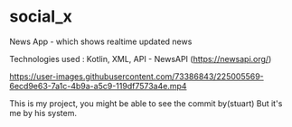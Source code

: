 # social_x
News App - which shows realtime updated news

Technologies used : Kotlin, XML, API - NewsAPI (https://newsapi.org/)


https://user-images.githubusercontent.com/73386843/225005569-6ecd9e63-7a1c-4b9a-a5c9-119df7573a4e.mp4

This is my project, you might be able to see the commit by(stuart) But it's me by his system.
